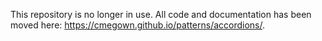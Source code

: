 This repository is no longer in use. All code and documentation has been moved here: https://cmegown.github.io/patterns/accordions/.
